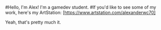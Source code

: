 #Hello, I'm Alex! I'm a gamedev student.
#If you'd like to see some of my work, here's my ArtStation: [https://www.artstation.com/alexanderwc70]

Yeah, that's pretty much it.
